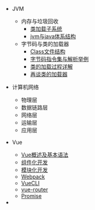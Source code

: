 - JVM
  - 内存与垃圾回收
    - [类加载子系统](JVM/内存与垃圾回收/类加载子系统.md)
    - [jvm与java体系结构](JVM/内存与垃圾回收/jvm与java体系结构.md)
  - 字节码与类的加载器
    - [Class文件结构](JVM/字节码与类的加载器/Class文件结构.md)
    - [字节码指令集与解析举例](JVM/字节码与类的加载器/字节码指令集与解析举例.md)
    - [类的加载过程详解](JVM/字节码与类的加载器/类的加载过程详解.md)
    - [再谈类的加载器](JVM/字节码与类的加载器/再谈类的加载器.md)
- 计算机网络
  - 物理层
  - 数据链路层
  - 网络层
  - 运输层
  - 应用层
- Vue
  - [Vue概述及基本语法](Vue/Vue概述及基本语法.md)
  - [组件化开发](Vue/组件化开发.md)
  - [模块化开发](Vue/模块化开发.md)
  - [Webpack](Vue/Webpack.md)
  - [VueCLI](Vue/VueCLI.md)
  - [vue-router](Vue/vue-router.md)
  - [Promise](Vue/Promise.md)
  
- 